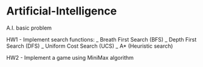 # Artificial-Intelligence
A.I. basic problem

HW1 - Implement search functions:
_ Breath First Search (BFS)
_ Depth First Search (DFS)
_ Uniform Cost Search (UCS)
_ A* (Heuristic search)

HW2 - Implement a game using MiniMax algorithm